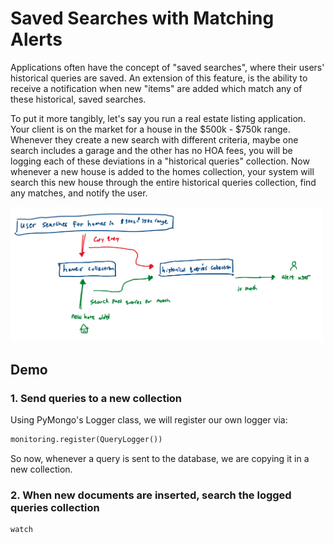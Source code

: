 # Saved Searches with Matching Alerts

Applications often have the concept of "saved searches", where their users' historical queries are saved. An extension of this feature, is the ability to receive a notification when new "items" are added which match any of these historical, saved searches.

To put it more tangibly, let's say you run a real estate listing application. Your client is on the market for a house in the $500k - $750k range. Whenever they create a new search with different criteria, maybe one search includes a garage and the other has no HOA fees, you will be logging each of these deviations in a "historical queries" collection. Now whenever a new house is added to the homes collection, your system will search this new house through the entire historical queries collection, find any matches, and notify the user.

<img src="diagram.png" width="500"/>


## Demo

### 1. Send queries to a new collection

Using PyMongo's Logger class, we will register our own logger via:

``` python
monitoring.register(QueryLogger())
```

So now, whenever a query is sent to the database, we are copying it in a new collection.


### 2. When new documents are inserted, search the logged queries collection

```python
watch
```
